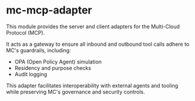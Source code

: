 # mc-mcp-adapter

This module provides the server and client adapters for the Multi-Cloud Protocol (MCP).

It acts as a gateway to ensure all inbound and outbound tool calls adhere to MC's guardrails, including:
- OPA (Open Policy Agent) simulation
- Residency and purpose checks
- Audit logging

This adapter facilitates interoperability with external agents and tooling while preserving MC's governance and security controls.
